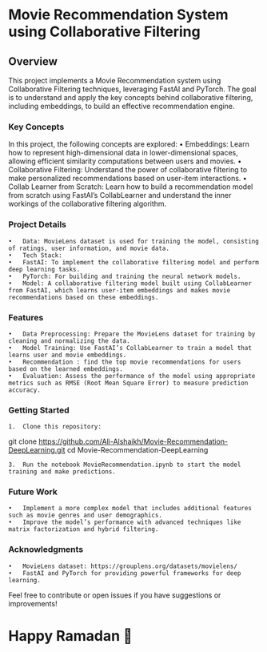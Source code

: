 # Movie Recommendation System using Collaborative Filtering

## Overview

This project implements a Movie Recommendation system using Collaborative Filtering techniques, leveraging FastAI and PyTorch. The goal is to understand and apply the key concepts behind collaborative filtering, including embeddings, to build an effective recommendation engine.

### Key Concepts

In this project, the following concepts are explored:
	•	Embeddings: Learn how to represent high-dimensional data in lower-dimensional spaces, allowing efficient similarity computations between users and movies.
	•	Collaborative Filtering: Understand the power of collaborative filtering to make personalized recommendations based on user-item interactions.
	•	Collab Learner from Scratch: Learn how to build a recommendation model from scratch using FastAI’s CollabLearner and understand the inner workings of the collaborative filtering algorithm.

### Project Details
	•	Data: MovieLens dataset is used for training the model, consisting of ratings, user information, and movie data.
	•	Tech Stack:
	•	FastAI: To implement the collaborative filtering model and perform deep learning tasks.
	•	PyTorch: For building and training the neural network models.
	•	Model: A collaborative filtering model built using CollabLearner from FastAI, which learns user-item embeddings and makes movie recommendations based on these embeddings.

### Features
	•	Data Preprocessing: Prepare the MovieLens dataset for training by cleaning and normalizing the data.
	•	Model Training: Use FastAI’s CollabLearner to train a model that learns user and movie embeddings.
	•	Recommendation : find the top movie recommendations for users based on the learned embeddings.
	•	Evaluation: Assess the performance of the model using appropriate metrics such as RMSE (Root Mean Square Error) to measure prediction accuracy.

### Getting Started
	1.	Clone this repository:

git clone https://github.com/Ali-Alshaikh/Movie-Recommendation-DeepLearning.git
cd Movie-Recommendation-DeepLearning


	3.	Run the notebook MovieRecommendation.ipynb to start the model training and make predictions.

### Future Work
	•	Implement a more complex model that includes additional features such as movie genres and user demographics.
	•	Improve the model’s performance with advanced techniques like matrix factorization and hybrid filtering.

### Acknowledgments
	•	MovieLens dataset: https://grouplens.org/datasets/movielens/
	•	FastAI and PyTorch for providing powerful frameworks for deep learning.

Feel free to contribute or open issues if you have suggestions or improvements!

# Happy Ramadan 🌙
